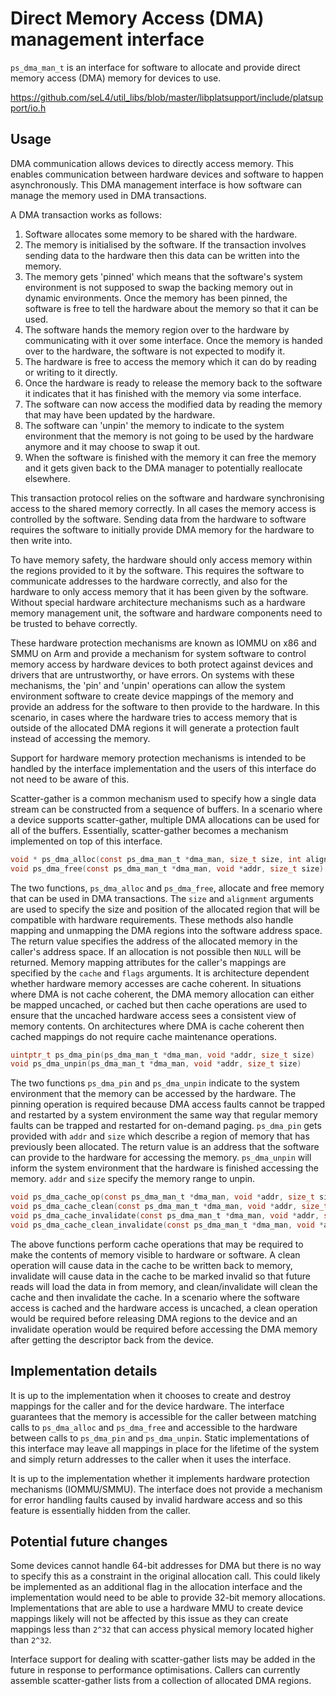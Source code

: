 <!--
  Copyright 2020, Data61, CSIRO (ABN 41 687 119 230)

  SPDX-License-Identifier: BSD-2-Clause
-->

# Direct Memory Access (DMA) management interface

`ps_dma_man_t` is an interface for software to allocate and provide direct
memory access (DMA) memory for devices to use.

<https://github.com/seL4/util_libs/blob/master/libplatsupport/include/platsupport/io.h>

## Usage

DMA communication allows devices to directly access memory. This enables
communication between hardware devices and software to happen asynchronously.
This DMA management interface is how software can manage the memory used in DMA
transactions.

A DMA transaction works as follows:

1. Software allocates some memory to be shared with the hardware.
2. The memory is initialised by the software. If the transaction involves
   sending data to the hardware then this data can be written into the memory.
3. The memory gets 'pinned' which means that the software's system environment
   is not supposed to swap the backing memory out in dynamic environments. Once
   the memory has been pinned, the software is free to tell the hardware about
   the memory so that it can be used.
4. The software hands the memory region over to the hardware by communicating
   with it over some interface.  Once the memory is handed over to the
   hardware, the software is not expected to modify it.
5. The hardware is free to access the memory which it can do by reading or
   writing to it directly.
6. Once the hardware is ready to release the memory back to the software it
   indicates that it has finished with the memory via some interface.
7. The software can now access the modified data by reading the memory that may
   have been updated by the hardware.
8. The software can 'unpin' the memory to indicate to the system environment
   that the memory is not going to be used by the hardware anymore and it may
   choose to swap it out.
9. When the software is finished with the memory it can free the memory and it
   gets given back to the DMA manager to potentially reallocate elsewhere.

This transaction protocol relies on the software and hardware synchronising
access to the shared memory correctly.  In all cases the memory access is
controlled by the software. Sending data from the hardware to software requires
the software to initially provide DMA memory for the hardware to then write
into.

To have memory safety, the hardware should only access memory within the
regions provided to it by the software.  This requires the software to
communicate addresses to the hardware correctly, and also for the hardware to
only access memory that it has been given by the software. Without special
hardware architecture mechanisms such as a hardware memory management unit, the
software and hardware components need to be trusted to behave correctly.

These hardware protection mechanisms are known as IOMMU on x86 and SMMU on Arm
and provide a mechanism for system software to control memory access by
hardware devices to both protect against devices and drivers that are
untrustworthy, or have errors.  On systems with these mechanisms, the 'pin' and
'unpin' operations can allow the system environment software to create device
mappings of the memory and provide an address for the software to then provide
to the hardware.  In this scenario, in cases where the hardware tries to access
memory that is outside of the allocated DMA regions it will generate a
protection fault instead of accessing the memory.

Support for hardware memory protection mechanisms is intended to be handled by
the interface implementation and the users of this interface do not need to be
aware of this.

Scatter-gather is a common mechanism used to specify how a single data stream
can be constructed from a sequence of buffers. In a scenario where a device
supports scatter-gather, multiple DMA allocations can be used for all of the
buffers.  Essentially, scatter-gather becomes a mechanism implemented on top of
this interface.

```c
void * ps_dma_alloc(const ps_dma_man_t *dma_man, size_t size, int align, int cache, ps_mem_flags_t flags)
void ps_dma_free(const ps_dma_man_t *dma_man, void *addr, size_t size)
```

The two functions, `ps_dma_alloc` and `ps_dma_free`, allocate and free memory
that can be used in DMA transactions.  The `size` and `alignment` arguments are
used to specify the size and position of the allocated region that will be
compatible with hardware requirements. These methods also handle mapping and
unmapping the DMA regions into the software address space. The return value
specifies the address of the allocated memory in the caller's address space.
If an allocation is not possible then `NULL` will be returned.  Memory mapping
attributes for the caller's mappings are specified by the `cache` and `flags`
arguments.  It is architecture dependent whether hardware memory accesses are
cache coherent. In situations where DMA is not cache coherent, the DMA memory
allocation can either be mapped uncached, or cached but then cache operations
are used to ensure that the uncached hardware access sees a consistent view of
memory contents.  On architectures where DMA is cache coherent then cached
mappings do not require cache maintenance operations.

```c
uintptr_t ps_dma_pin(ps_dma_man_t *dma_man, void *addr, size_t size)
void ps_dma_unpin(ps_dma_man_t *dma_man, void *addr, size_t size)
```

The two functions `ps_dma_pin` and `ps_dma_unpin` indicate to the system
environment that the memory can be accessed by the hardware. The pinning
operation is required because DMA access faults cannot be trapped and restarted
by a system environment the same way that regular memory faults can be trapped
and restarted for on-demand paging. `ps_dma_pin` gets provided with `addr` and
`size` which describe a region of memory that has previously been allocated.
The return value is an address that the software can provide to the hardware
for accessing the memory.  `ps_dma_unpin` will inform the system environment
that the hardware is finished accessing the memory. `addr` and `size` specify
the memory range to unpin.

```c
void ps_dma_cache_op(const ps_dma_man_t *dma_man, void *addr, size_t size, dma_cache_op_t op)
void ps_dma_cache_clean(const ps_dma_man_t *dma_man, void *addr, size_t size)
void ps_dma_cache_invalidate(const ps_dma_man_t *dma_man, void *addr, size_t size)
void ps_dma_cache_clean_invalidate(const ps_dma_man_t *dma_man, void *addr, size_t size)
```

The above functions perform cache operations that may be required to make the
contents of memory visible to hardware or software. A clean operation will
cause data in the cache to be written back to memory, invalidate will cause
data in the cache to be marked invalid so that future reads will load the data
in from memory, and clean/invalidate will clean the cache and then invalidate
the cache. In a scenario where the software access is cached and the hardware
access is uncached, a clean operation would be required before releasing DMA
regions to the device and an invalidate operation would be required before
accessing the DMA memory after getting the descriptor back from the device.

## Implementation details

It is up to the implementation when it chooses to create and destroy mappings
for the caller and for the device hardware.  The interface guarantees that the
memory is accessible for the caller between matching calls to `ps_dma_alloc`
and `ps_dma_free` and accessible to the hardware between calls to `ps_dma_pin`
and `ps_dma_unpin`.  Static implementations of this interface may leave all
mappings in place for the lifetime of the system and simply return addresses to
the caller when it uses the interface.

It is up to the implementation whether it implements hardware protection
mechanisms (IOMMU/SMMU). The interface does not provide a mechanism for error
handling faults caused by invalid hardware access and so this feature is
essentially hidden from the caller.

## Potential future changes

Some devices cannot handle 64-bit addresses for DMA but there is no way to
specify this as a constraint in the original allocation call. This could likely
be implemented as an additional flag in the allocation interface and the
implementation would need to be able to provide 32-bit memory allocations.
Implementations that are able to use a hardware MMU to create device mappings
likely will not be affected by this issue as they can create mappings less than
`2^32` that can access physical memory located higher than `2^32`.

Interface support for dealing with scatter-gather lists may be added in the
future in response to performance optimisations.  Callers can currently
assemble scatter-gather lists from a collection of allocated DMA regions.
